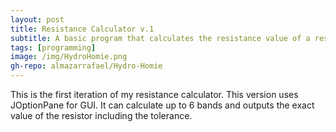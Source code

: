 ```yaml
---
layout: post
title: Resistance Calculator v.1
subtitle: A basic program that calculates the resistance value of a resistor.
tags: [programming]
image: /img/HydroHomie.png
gh-repo: almazarrafael/Hydro-Homie
---
```

This is the first iteration of my resistance calculator. This version uses JOptionPane for GUI. It can calculate up to 6 bands and outputs the exact value of the resistor including the tolerance.
